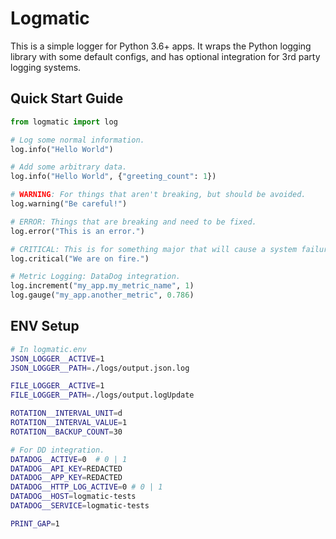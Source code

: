 # Logmatic

This is a simple logger for Python 3.6+ apps. It wraps the Python logging library with some default configs, and has optional integration for 3rd party logging systems.

## Quick Start Guide

```python
from logmatic import log

# Log some normal information.
log.info("Hello World")

# Add some arbitrary data.
log.info("Hello World", {"greeting_count": 1})

# WARNING: For things that aren't breaking, but should be avoided.
log.warning("Be careful!")

# ERROR: Things that are breaking and need to be fixed.
log.error("This is an error.")

# CRITICAL: This is for something major that will cause a system failure.
log.critical("We are on fire.")
```

```python
# Metric Logging: DataDog integration.
log.increment("my_app.my_metric_name", 1)
log.gauge("my_app.another_metric", 0.786)
```

## ENV Setup

```bash
# In logmatic.env
JSON_LOGGER__ACTIVE=1
JSON_LOGGER__PATH=./logs/output.json.log

FILE_LOGGER__ACTIVE=1
FILE_LOGGER__PATH=./logs/output.logUpdate

ROTATION__INTERVAL_UNIT=d
ROTATION__INTERVAL_VALUE=1
ROTATION__BACKUP_COUNT=30

# For DD integration. 
DATADOG__ACTIVE=0  # 0 | 1
DATADOG__API_KEY=REDACTED
DATADOG__APP_KEY=REDACTED
DATADOG__HTTP_LOG_ACTIVE=0 # 0 | 1
DATADOG__HOST=logmatic-tests
DATADOG__SERVICE=logmatic-tests

PRINT_GAP=1
```